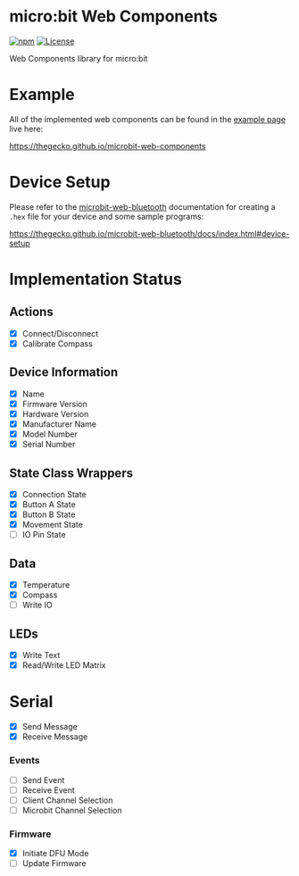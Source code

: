 # micro:bit Web Components

[![npm](https://img.shields.io/npm/dm/microbit-web-components.svg)](https://www.npmjs.com/package/microbit-web-components)
[![License](https://img.shields.io/badge/License-MIT-blue.svg)](https://spdx.org/licenses/MIT.html)

Web Components library for micro:bit

# Example

All of the implemented web components can be found in the [example page](https://github.com/thegecko/microbit-web-components/blob/master/examples/index.html) live here:

https://thegecko.github.io/microbit-web-components

# Device Setup

Please refer to the [microbit-web-bluetooth](https://github.com/thegecko/microbit-web-bluetooth) documentation for creating a `.hex` file for your device and some sample programs:

https://thegecko.github.io/microbit-web-bluetooth/docs/index.html#device-setup

# Implementation Status

## Actions
- [x] Connect/Disconnect
- [x] Calibrate Compass

## Device Information
- [x] Name
- [x] Firmware Version
- [x] Hardware Version
- [x] Manufacturer Name
- [x] Model Number
- [x] Serial Number

## State Class Wrappers
- [x] Connection State
- [x] Button A State
- [x] Button B State
- [x] Movement State
- [ ] IO Pin State

## Data
- [x] Temperature
- [x] Compass
- [ ] Write IO

## LEDs
- [x] Write Text
- [x] Read/Write LED Matrix

# Serial
- [x] Send Message
- [x] Receive Message

### Events
- [ ] Send Event
- [ ] Receive Event
- [ ] Client Channel Selection
- [ ] Microbit Channel Selection

### Firmware
- [x] Initiate DFU Mode
- [ ] Update Firmware
